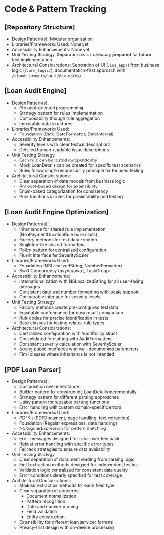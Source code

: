 # Code & Pattern Tracking

## [Repository Structure]
- Design Pattern(s): Modular organization
- Libraries/Frameworks Used: None yet
- Accessibility Enhancements: None yet
- Unit Testing Strategy: Separate `/tests/` directory prepared for future test implementation
- Architectural Considerations: Separation of UI (`/ios_app/`) from business logic (`/core_logic/`), documentation-first approach with `/claude_prompts/` and `/dev_notes/`

## [Loan Audit Engine]
- Design Pattern(s): 
  - Protocol-oriented programming
  - Strategy pattern for rules implementation
  - Composability through rule aggregation
  - Immutable data structures
- Libraries/Frameworks Used: 
  - Foundation (Date, DateFormatter, DateInterval)
- Accessibility Enhancements: 
  - Severity levels with clear textual descriptions
  - Detailed human-readable issue descriptions
- Unit Testing Strategy: 
  - Each rule can be tested independently
  - Mock LoanDetails can be created for specific test scenarios
  - Rules follow single responsibility principle for focused testing
- Architectural Considerations: 
  - Clear separation of data models from business logic
  - Protocol-based design for extensibility
  - Enum-based categorization for consistency
  - Pure functions in rules for predictability and testing

## [Loan Audit Engine Optimization]
- Design Pattern(s): 
  - Inheritance for shared rule implementation (NonPaymentDurationRule base class)
  - Factory methods for test data creation
  - Singleton-like shared formatters
  - Policy pattern for centralized configuration
  - Fluent interface for SeverityScaler
- Libraries/Frameworks Used: 
  - Foundation (NSLocalizedString, NumberFormatter)
  - Swift Concurrency (async/await, TaskGroup)
- Accessibility Enhancements: 
  - Internationalization with NSLocalizedString for all user-facing messages
  - Consistent date and number formatting with locale support
  - Comparable interface for severity levels
- Unit Testing Strategy: 
  - Factory methods create pre-configured test data
  - Equatable conformance for easy result comparison
  - Rule codes for precise identification in tests
  - Base classes for testing related rule types
- Architectural Considerations: 
  - Centralized configuration with AuditPolicy struct
  - Consolidated formatting with AuditFormatters
  - Consistent severity calculation with SeverityScaler
  - Strong public interfaces with well-documented parameters
  - Final classes where inheritance is not intended

## [PDF Loan Parser]
- Design Pattern(s): 
  - Composition over inheritance
  - Builder pattern for constructing LoanDetails incrementally
  - Strategy pattern for different parsing approaches
  - Utility pattern for reusable parsing functions
  - Error handling with custom domain-specific errors
- Libraries/Frameworks Used: 
  - PDFKit (PDFDocument, page handling, text extraction)
  - Foundation (Regular expressions, date handling)
  - NSRegularExpression for pattern matching
- Accessibility Enhancements: 
  - Error messages designed for clear user feedback
  - Robust error handling with specific error types
  - Fallback strategies to ensure data availability
- Unit Testing Strategy: 
  - Clear separation of document reading from parsing logic
  - Field extraction methods designed for independent testing
  - Validation logic centralized for consistent data quality
  - Error conditions clearly specified for test coverage
- Architectural Considerations: 
  - Modular extraction methods for each field type
  - Clear separation of concerns:
    - Document normalization
    - Pattern recognition
    - Date and number parsing
    - Field validation
    - Entity construction
  - Extensibility for different loan servicer formats
  - Privacy-first design with on-device processing